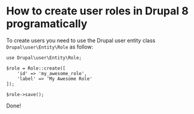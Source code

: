 # How to create user roles in Drupal 8 programatically

To create users you need to use the Drupal user entity class ```Drupal\user\Entity\Role``` as follow:

```
use Drupal\user\Entity\Role;

$role = Role::create([
    'id' => 'my_awesome_role',
    'label' => 'My Awesome Role'
]);

$role->save();

```

Done!
